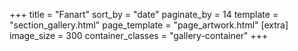 +++
title = "Fanart"
sort_by = "date"
paginate_by = 14
template = "section_gallery.html"
page_template = "page_artwork.html"
[extra]
image_size = 300
container_classes = "gallery-container"
+++

